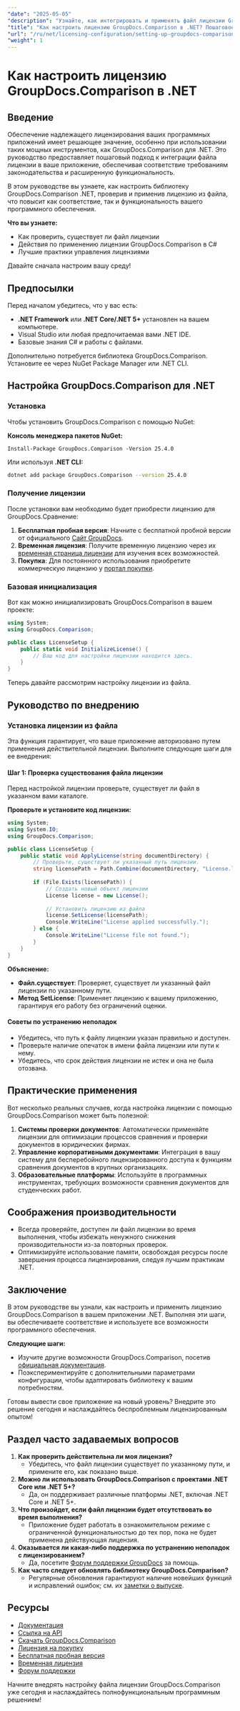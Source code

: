 ```yaml
---
"date": "2025-05-05"
"description": "Узнайте, как интегрировать и применять файл лицензии GroupDocs.Comparison в приложениях .NET для обеспечения бесперебойного соответствия и функциональности программного обеспечения."
"title": "Как настроить лицензию GroupDocs.Comparison в .NET? Пошаговое руководство"
"url": "/ru/net/licensing-configuration/setting-up-groupdocs-comparison-license-net/"
"weight": 1
---
```


# Как настроить лицензию GroupDocs.Comparison в .NET

## Введение

Обеспечение надлежащего лицензирования ваших программных приложений имеет решающее значение, особенно при использовании таких мощных инструментов, как GroupDocs.Comparison для .NET. Это руководство предоставляет пошаговый подход к интеграции файла лицензии в ваше приложение, обеспечивая соответствие требованиям законодательства и расширенную функциональность.

В этом руководстве вы узнаете, как настроить библиотеку GroupDocs.Comparison .NET, проверив и применив лицензию из файла, что повысит как соответствие, так и функциональность вашего программного обеспечения.

**Что вы узнаете:**
- Как проверить, существует ли файл лицензии
- Действия по применению лицензии GroupDocs.Comparison в C#
- Лучшие практики управления лицензиями

Давайте сначала настроим вашу среду!

## Предпосылки

Перед началом убедитесь, что у вас есть:
- **.NET Framework** или **.NET Core/.NET 5+** установлен на вашем компьютере.
- Visual Studio или любая предпочитаемая вами .NET IDE.
- Базовые знания C# и работы с файлами.

Дополнительно потребуется библиотека GroupDocs.Comparison. Установите ее через NuGet Package Manager или .NET CLI.

## Настройка GroupDocs.Comparison для .NET

### Установка

Чтобы установить GroupDocs.Comparison с помощью NuGet:

**Консоль менеджера пакетов NuGet:**
```shell
Install-Package GroupDocs.Comparison -Version 25.4.0
```
Или используя **.NET CLI:**
```bash
dotnet add package GroupDocs.Comparison --version 25.4.0
```

### Получение лицензии

После установки вам необходимо будет приобрести лицензию для GroupDocs.Сравнение:
1. **Бесплатная пробная версия**: Начните с бесплатной пробной версии от официального [Сайт GroupDocs](https://releases.groupdocs.com/comparison/net/).
2. **Временная лицензия**: Получите временную лицензию через их [временная страница лицензии](https://purchase.groupdocs.com/temporary-license/) для изучения всех возможностей.
3. **Покупка**: Для постоянного использования приобретите коммерческую лицензию у [портал покупки](https://purchase.groupdocs.com/buy).

### Базовая инициализация

Вот как можно инициализировать GroupDocs.Comparison в вашем проекте:

```csharp
using System;
using GroupDocs.Comparison;

public class LicenseSetup {
    public static void InitializeLicense() {
        // Ваш код для настройки лицензии находится здесь.
    }
}
```

Теперь давайте рассмотрим настройку лицензии из файла.

## Руководство по внедрению

### Установка лицензии из файла

Эта функция гарантирует, что ваше приложение авторизовано путем применения действительной лицензии. Выполните следующие шаги для ее внедрения:

#### Шаг 1: Проверка существования файла лицензии

Перед настройкой лицензии проверьте, существует ли файл в указанном вами каталоге.

**Проверьте и установите код лицензии:**
```csharp
using System;
using System.IO;
using GroupDocs.Comparison;

public class LicenseSetup {
    public static void ApplyLicense(string documentDirectory) {
        // Проверьте, существует ли указанный путь лицензии.
        string licensePath = Path.Combine(documentDirectory, "License.lic");
        
        if (File.Exists(licensePath)) {
            // Создать новый объект лицензии
            License license = new License();
            
            // Установить лицензию из файла
            license.SetLicense(licensePath);
            Console.WriteLine("License applied successfully.");
        } else {
            Console.WriteLine("License file not found.");
        }
    }
}
```

**Объяснение:**
- **Файл.существует**: Проверяет, существует ли указанный файл лицензии по указанному пути.
- **Метод SetLicense**: Применяет лицензию к вашему приложению, гарантируя его работу без ограничений оценки.

#### Советы по устранению неполадок

- Убедитесь, что путь к файлу лицензии указан правильно и доступен.
- Проверьте наличие опечаток в имени файла лицензии или пути к нему.
- Убедитесь, что срок действия лицензии не истек и она не была отозвана.

## Практические применения

Вот несколько реальных случаев, когда настройка лицензии с помощью GroupDocs.Comparison может быть полезной:
1. **Системы проверки документов**: Автоматически применяйте лицензии для оптимизации процессов сравнения и проверки документов в юридических фирмах.
2. **Управление корпоративными документами**: Интеграция в вашу систему для бесперебойного лицензированного доступа к функциям сравнения документов в крупных организациях.
3. **Образовательные платформы**: Используйте в программных инструментах, требующих возможности сравнения документов для студенческих работ.

## Соображения производительности

- Всегда проверяйте, доступен ли файл лицензии во время выполнения, чтобы избежать ненужного снижения производительности из-за повторных проверок.
- Оптимизируйте использование памяти, освобождая ресурсы после завершения процесса лицензирования, следуя лучшим практикам .NET.

## Заключение

В этом руководстве вы узнали, как настроить и применить лицензию GroupDocs.Comparison в вашем приложении .NET. Выполняя эти шаги, вы обеспечиваете соответствие и используете все возможности программного обеспечения. 

**Следующие шаги:**
- Изучите другие возможности GroupDocs.Comparison, посетив [официальная документация](https://docs.groupdocs.com/comparison/net/).
- Поэкспериментируйте с дополнительными параметрами конфигурации, чтобы адаптировать библиотеку к вашим потребностям.

Готовы вывести свое приложение на новый уровень? Внедрите это решение сегодня и наслаждайтесь беспроблемным лицензированным опытом!

## Раздел часто задаваемых вопросов

1. **Как проверить действительна ли моя лицензия?**
   - Убедитесь, что файл лицензии существует по указанному пути, и примените его, как показано выше.
2. **Можно ли использовать GroupDocs.Comparison с проектами .NET Core или .NET 5+?**
   - Да, он поддерживает различные платформы .NET, включая .NET Core и .NET 5+.
3. **Что произойдет, если файл лицензии будет отсутствовать во время выполнения?**
   - Приложение будет работать в ознакомительном режиме с ограниченной функциональностью до тех пор, пока не будет применена действующая лицензия.
4. **Оказывается ли какая-либо поддержка по устранению неполадок с лицензированием?**
   - Да, посетите [Форум поддержки GroupDocs](https://forum.groupdocs.com/c/comparison/) за помощь.
5. **Как часто следует обновлять библиотеку GroupDocs.Comparison?**
   - Регулярные обновления гарантируют наличие новейших функций и исправлений ошибок; см. их [заметки о выпуске](https://releases.groupdocs.com/comparison/net/).

## Ресурсы
- [Документация](https://docs.groupdocs.com/comparison/net/)
- [Ссылка на API](https://reference.groupdocs.com/comparison/net/)
- [Скачать GroupDocs.Comparison](https://releases.groupdocs.com/comparison/net/)
- [Лицензия на покупку](https://purchase.groupdocs.com/buy)
- [Бесплатная пробная версия](https://releases.groupdocs.com/comparison/net/)
- [Временная лицензия](https://purchase.groupdocs.com/temporary-license/)
- [Форум поддержки](https://forum.groupdocs.com/c/comparison/)

Начните внедрять настройку файла лицензии GroupDocs.Comparison уже сегодня и наслаждайтесь полнофункциональным программным решением!